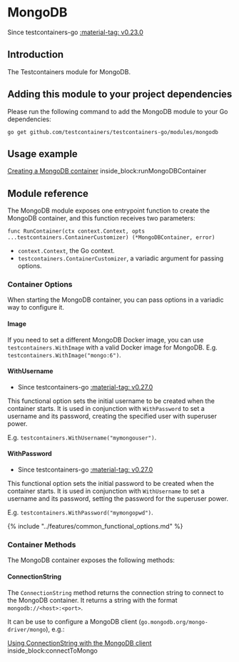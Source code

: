 # MongoDB

Since testcontainers-go <a href="https://github.com/testcontainers/testcontainers-go/releases/tag/v0.23.0"><span class="tc-version">:material-tag: v0.23.0</span></a>

## Introduction

The Testcontainers module for MongoDB.

## Adding this module to your project dependencies

Please run the following command to add the MongoDB module to your Go dependencies:

```
go get github.com/testcontainers/testcontainers-go/modules/mongodb
```

## Usage example

<!--codeinclude-->
[Creating a MongoDB container](../../modules/mongodb/examples_test.go) inside_block:runMongoDBContainer
<!--/codeinclude-->

## Module reference

The MongoDB module exposes one entrypoint function to create the MongoDB container, and this function receives two parameters:

```golang
func RunContainer(ctx context.Context, opts ...testcontainers.ContainerCustomizer) (*MongoDBContainer, error)
```

- `context.Context`, the Go context.
- `testcontainers.ContainerCustomizer`, a variadic argument for passing options.

### Container Options

When starting the MongoDB container, you can pass options in a variadic way to configure it.

#### Image

If you need to set a different MongoDB Docker image, you can use `testcontainers.WithImage` with a valid Docker image
for MongoDB. E.g. `testcontainers.WithImage("mongo:6")`.

#### WithUsername

- Since testcontainers-go <a href="https://github.com/testcontainers/testcontainers-go/releases/tag/v0.27.0"><span class="tc-version">:material-tag: v0.27.0</span></a>

This functional option sets the initial username to be created when the container starts.
It is used in conjunction with `WithPassword` to set a username and its password, creating the specified user with superuser power.

E.g. `testcontainers.WithUsername("mymongouser")`.

#### WithPassword

- Since testcontainers-go <a href="https://github.com/testcontainers/testcontainers-go/releases/tag/v0.27.0"><span class="tc-version">:material-tag: v0.27.0</span></a>

This functional option sets the initial password to be created when the container starts.
It is used in conjunction with `WithUsername` to set a username and its password, setting the password for the superuser power.

E.g. `testcontainers.WithPassword("mymongopwd")`.

{% include "../features/common_functional_options.md" %}

### Container Methods

The MongoDB container exposes the following methods:

#### ConnectionString

The `ConnectionString` method returns the connection string to connect to the MongoDB container.
It returns a string with the format `mongodb://<host>:<port>`.

It can be use to configure a MongoDB client (`go.mongodb.org/mongo-driver/mongo`), e.g.:

<!--codeinclude-->
[Using ConnectionString with the MongoDB client](../../modules/mongodb/examples_test.go) inside_block:connectToMongo
<!--/codeinclude-->
